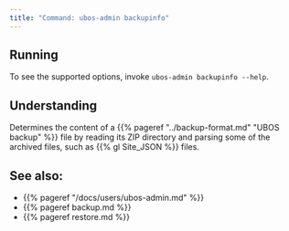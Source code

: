 ```yaml
---
title: "Command: ubos-admin backupinfo"
---
```


## Running

To see the supported options, invoke ``ubos-admin backupinfo --help``.

## Understanding

Determines the content of a {{% pageref "../backup-format.md" "UBOS backup" %}} file
by reading its ZIP directory and parsing some of the archived files, such
as {{% gl Site_JSON %}} files.

## See also:

* {{% pageref "/docs/users/ubos-admin.md" %}}
* {{% pageref backup.md %}}
* {{% pageref restore.md %}}
